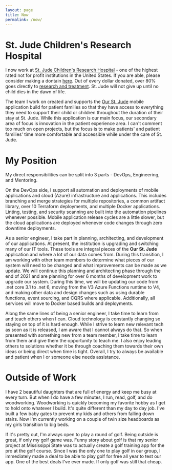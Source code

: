 ```yaml
---
layout: page
title: Now
permalink: /now/
---
```


# St. Jude Children's Research Hospital

I now work at [St. Jude Children's Research Hospital](stjude-link) - one of the highest 
rated not for profit institutions in the United States. If you are able, please consider making a 
dontain [here](donate-link). Out of every dollar donated, over 80% goes directly to 
[research and treatment](split-link). St. Jude will not give up until no child dies in the 
dawn of life.

The team I work on created and supports the [Our St. Jude](osj-link) mobile application build 
for patient families so that they have access to everything they need to support their child or 
children throughout the duration of their stay at St. Jude. While this application is our main focus, 
our secondary area of focus is innovation in the patient experience area. I can't comment too much on 
open projects, but the focus is to make patients' and patient families' time more comfortable and 
accessible while under the care of St. Jude.

# My Position

My direct responsibilities can be split into 3 parts - DevOps, Engineering, and Mentoring.

On the DevOps side, I support all automation and deployments of mobile applications and cloud (Azure) 
infrastructure and applications. This includes branching and merge strategies for multiple 
repositories, a common artifact library, over 10 Terraform deployments, and multiple Docker 
applications. Linting, testing, and security scanning are built into the automation pipelines 
whenever possible. Mobile application release cycles are a little slower, but the cloud applications 
are deployed whenever code changes through zero downtime deployments.

As a senior engineer, I take part in planning, architecting, and development of our applications. At 
present, the institution is upgrading and switching many of our IT tools. These tools are integral 
pieces of the **Our St. Jude** application and where a lot of our data comes from. During this 
transition, I am working with other team members to determine what pieces of our system will need 
to be changed and what improvements can be made as we update. We will continue this planning and 
architecting phase through the end of 2021 and are planning for over 6 months of development work to 
upgrade our system. During this time, we will be updating our code from .net core 3.1 to .net 6, moving 
from the V3 Azure Functions runtime to V4, and making other data and design changes such as using 
durable functions, event sourcing, and CQRS where applicable. Additionally, all services will move to 
Docker based builds and deployments.

Along the same lines of being a senior engineer, I take time to learn from and teach others when I can. 
Cloud technology is constantly changing so staying on top of it is hard enough. While I strive to learn 
new relevant tech as soon as it is released, I am aware that I cannot always do that. So when presented 
with something new from a team member, I take time to learn from them and give them the opportunity to 
teach me. I also enjoy leading others to solutions whether it be through coaching them towards their own ideas or being direct when time is tight. Overall, I try to always be available and patient when 
I or someone else needs assistance.

# Outside of Work

I have 2 beautiful daughters that are full of energy and keep me busy at every turn. But when I do have 
a few minutes, I run, read, golf, and do woodworking. Woodworking is quickly becoming my favorite hobby 
as I get to hold onto whatever I build. It's quite different than my day to day job. I've built a few baby gates to prevent my kids and others from falling down stairs. Now I'm currently working on a 
couple of twin size headboards as my girls transition to big beds.

If it's pretty out, I'm always open to play a round of golf. Being outside is great, if only my golf 
game was. Funny story about golf is that my senior project at Mississippi State was to actually create 
a golf training app for the pro at the golf course. Since I was the only one to play golf in our group, 
I immediately made a deal to be able to play golf for free all year to test our app. One of the best 
deals I've ever made. If only golf was still that cheap.

[stjude-link]: https://www.stjude.org
[donate-link]: https://www.stjude.org/donate/donate-to-st-jude.html?sc_icid=faq-how-much-benefits-children-donate-btn
[split-link]: https://www.stjude.org/about-st-jude/faq/how-much-of-what-i-donate-actually-benefits-the-children.html
[osj-link]: https://www.stjude.org/treatment/patient-resources/before-arrival/our-st-jude-help-and-support.html
